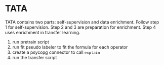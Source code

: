 # TATA

TATA contains two parts: self-supervision and data enrichment. Follow step 1 for self-supervision. Step 2 and 3 are preparation for enrichment. Step 4 uses enrichment in transfer learning.

1. run pretrain script
2. run fit pseudo labeler to fit the formula for each operator
3. create a psycopg connector to call `explain`
4. run the transfer script